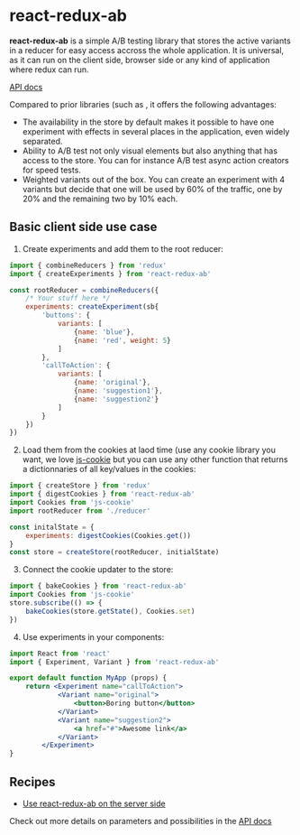 # react-redux-ab

**react-redux-ab** is a simple A/B testing library that stores the active variants in a reducer for easy access accross the whole application. It is universal, as it can run on the client side, browser side or any kind of application where redux can run.

[API docs](docs/API.md)

Compared to prior libraries (such as [](), it offers the following advantages:
- The availability in the store by default makes it possible to have one experiment with effects in several places in the application, even widely separated.
- Ability to A/B test not only visual elements but also anything that has access to the store. You can for instance A/B test async action creators for speed tests.
- Weighted variants out of the box. You can create an experiment with 4 variants but decide that one will be used by 60% of the traffic, one by 20% and the remaining two by 10% each.

## Basic client side use case

1. Create experiments and add them to the root reducer:

```javascript
import { combineReducers } from 'redux'
import { createExperiments } from 'react-redux-ab'

const rootReducer = combineReducers({
	/* Your stuff here */
	experiments: createExperiment(sb{
		'buttons': {
			variants: [
				{name: 'blue'},
				{name: 'red', weight: 5}
			]
		},
		'callToAction': {
			variants: [
				{name: 'original'},
				{name: 'suggestion1'},
				{name: 'suggestion2'}
			]
		}
	})
})
```

2. Load them from the cookies at laod time (use any cookie library you want, we love [js-cookie](https://github.com/js-cookie/js-cookie) but you can use any other function that returns a dictionnaries of all key/values in the cookies:

```javascript
import { createStore } from 'redux'
import { digestCookies } from 'react-redux-ab'
import Cookies from 'js-cookie'
import rootReducer from './reducer'

const initalState = {
	experiments: digestCookies(Cookies.get())
}
const store = createStore(rootReducer, initialState)
```

3. Connect the cookie updater to the store:

```javascript
import { bakeCookies } from 'react-redux-ab'
import Cookies from 'js-cookie'
store.subscribe(() => {
	bakeCookies(store.getState(), Cookies.set)
})
```


4. Use experiments in your components:

```jsx
import React from 'react'
import { Experiment, Variant } from 'react-redux-ab'

export default function MyApp (props) {
	return <Experiment name="callToAction">
			<Variant name="original">
				<button>Boring button</button>
			</Variant>
			<Variant name="suggestion2">
				<a href="#">Awesome link</a>
			</Variant>
		</Experiment>
}
```

## Recipes
- [Use react-redux-ab on the server side](docs/recipes/serverside.md)

Check out more details on parameters and possibilities in the [API docs](docs/API.md)